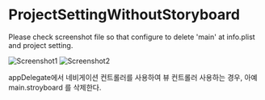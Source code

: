 # ProjectSettingWithoutStoryboard

Please check screenshot file so that configure to delete 'main' at info.plist and project setting.

![Screenshot1](https://github.com/iOS-Xcode/ProjectSettingWithoutStoryboard/tree/main/ProjectSettingWithoutStoryboard/screenshot1.png?raw=true "screenshot1")
![Screenshot2](https://github.com/iOS-Xcode/ProjectSettingWithoutStoryboard/tree/main/ProjectSettingWithoutStoryboard/screenshot2.png?raw=true "screenshot2")

appDelegate에서 네비게이션 컨트롤러를 사용하여 뷰 컨트롤러 사용하는 경우, 아예 main.stroyboard 를 삭제한다.
